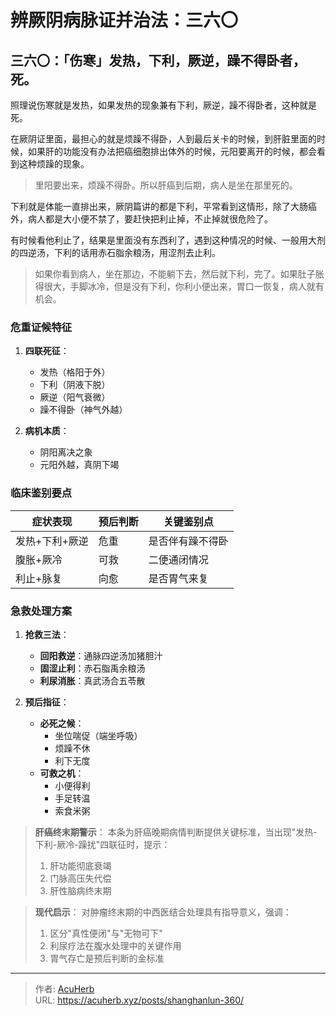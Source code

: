 # 辨厥阴病脉证并治法：三六〇


## 三六〇：「伤寒」发热，下利，厥逆，躁不得卧者，死。

<!--more-->

照理说伤寒就是发热，如果发热的现象兼有下利，厥逆，躁不得卧者，这种就是死。

在厥阴证里面，最担心的就是烦躁不得卧，人到最后关卡的时候，到肝脏里面的时候，如果肝的功能没有办法把癌细胞排出体外的时候，元阳要离开的时候，都会看到这种烦躁的现象。

> 里阳要出来，烦躁不得卧。所以肝癌到后期，病人是坐在那里死的。

下利就是体能一直排出来，厥阴篇讲的都是下利，平常看到这情形，除了大肠癌外，病人都是大小便不禁了，要赶快把利止掉，不止掉就很危险了。

有时候看他利止了，结果是里面没有东西利了，遇到这种情况的时候、一般用大剂的四逆汤，下利的话用赤石脂余粮汤，用涩剂去止利。

> 如果你看到病人，坐在那边，不能躺下去，然后就下利，完了。如果肚子胀得很大，手脚冰冷，但是没有下利，你利小便出来，胃口一恢复，病人就有机会。

### 危重证候特征
1. **四联死征**：
   - 发热（格阳于外）
   - 下利（阴液下脱）
   - 厥逆（阳气衰微）
   - 躁不得卧（神气外越）

2. **病机本质**：
   - 阴阳离决之象
   - 元阳外越，真阴下竭

### 临床鉴别要点
| 症状表现        | 预后判断   | 关键鉴别点               |
|----------------|------------|--------------------------|
| 发热+下利+厥逆 | 危重       | 是否伴有躁不得卧         |
| 腹胀+厥冷      | 可救       | 二便通闭情况             |
| 利止+脉复      | 向愈       | 是否胃气来复             |

### 急救处理方案
1. **抢救三法**：
   - **回阳救逆**：通脉四逆汤加猪胆汁
   - **固涩止利**：赤石脂禹余粮汤
   - **利尿消胀**：真武汤合五苓散

2. **预后指征**：
   - **必死之候**：
     * 坐位喘促（端坐呼吸）
     * 烦躁不休
     * 利下无度
   - **可救之机**：
     * 小便得利
     * 手足转温
     * 索食米粥

> **肝癌终末期警示**：
> 本条为肝癌晚期病情判断提供关键标准，当出现"发热-下利-厥冷-躁扰"四联征时，提示：
> 1. 肝功能彻底衰竭
> 2. 门脉高压失代偿
> 3. 肝性脑病终末期

> **现代启示**：
> 对肿瘤终末期的中西医结合处理具有指导意义，强调：
> 1. 区分"真性便闭"与"无物可下"
> 2. 利尿疗法在腹水处理中的关键作用
> 3. 胃气存亡是预后判断的金标准

---

> 作者: [AcuHerb](https://acuherb.xyz)  
> URL: https://acuherb.xyz/posts/shanghanlun-360/  

